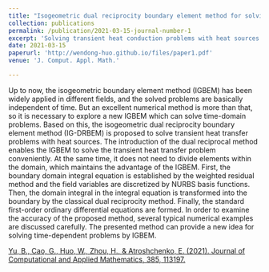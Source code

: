 ```yaml
---
title: "Isogeometric dual reciprocity boundary element method for solving transient heat conduction problems with heat sources"
collection: publications
permalink: /publication/2021-03-15-journal-number-1
excerpt: 'Solving transient heat conduction problems with heat sources via IG-DRBEM'
date: 2021-03-15
paperurl: 'http://wendong-huo.github.io/files/paper1.pdf'
venue: 'J. Comput. Appl. Math.'

---
```

Up to now, the isogeometric boundary element method (IGBEM) has been widely applied in different fields, and the solved problems are basically independent of time. But an excellent numerical method is more than that, so it is necessary to explore a new IGBEM which can solve time-domain problems. Based on this, the isogeometric dual reciprocity boundary element method (IG-DRBEM) is proposed to solve transient heat transfer problems with heat sources. The introduction of the dual reciprocal method enables the IGBEM to solve the transient heat transfer problem conveniently. At the same time, it does not need to divide elements within the domain, which maintains the advantage of the IGBEM. First, the boundary domain integral equation is established by the weighted residual method and the field variables are discretized by NURBS basis functions. Then, the domain integral in the integral equation is transformed into the boundary by the classical dual reciprocity method. Finally, the standard first-order ordinary differential equations are formed. In order to examine the accuracy of the proposed method, several typical numerical examples are discussed carefully. The presented method can provide a new idea for solving time-dependent problems by IGBEM.

[Yu, B., Cao, G., Huo, W., Zhou, H., & Atroshchenko, E. (2021). Journal of Computational and Applied Mathematics, 385, 113197.](https://www.sciencedirect.com/science/article/pii/S037704272030488X?via%3Dihub)